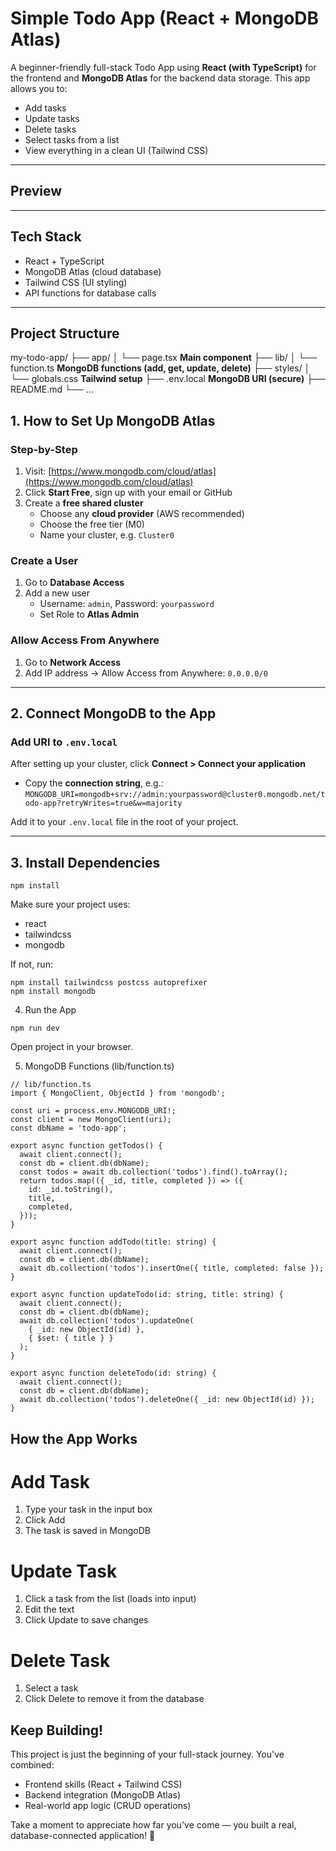 # Simple Todo App (React + MongoDB Atlas)

A beginner-friendly full-stack Todo App using **React (with TypeScript)** for the frontend and **MongoDB Atlas** for the backend data storage. This app allows you to:

- Add tasks
- Update tasks
- Delete tasks
- Select tasks from a list
- View everything in a clean UI (Tailwind CSS)

---

## Preview

---

## Tech Stack

- React + TypeScript
- MongoDB Atlas (cloud database)
- Tailwind CSS (UI styling)
- API functions for database calls

---

## Project Structure
 my-todo-app/
  ├── app/
  │ └── page.tsx **Main component**
  ├── lib/
  │ └── function.ts **MongoDB functions (add, get, update, delete)**
  ├── styles/
  │ └── globals.css **Tailwind setup**
  ├── .env.local **MongoDB URI (secure)**
  ├── README.md
  └── ...

## 1. How to Set Up MongoDB Atlas

### Step-by-Step

1. Visit: [https://www.mongodb.com/cloud/atlas](https://www.mongodb.com/cloud/atlas)  
2. Click **Start Free**, sign up with your email or GitHub  
3. Create a **free shared cluster**  
   - Choose any **cloud provider** (AWS recommended)
   - Choose the free tier (M0)
   - Name your cluster, e.g. `Cluster0`

### Create a User

1. Go to **Database Access**  
2. Add a new user  
   - Username: `admin`, Password: `yourpassword`
   - Set Role to **Atlas Admin**

### Allow Access From Anywhere

1. Go to **Network Access**  
2. Add IP address → Allow Access from Anywhere: `0.0.0.0/0`

---

## 2. Connect MongoDB to the App

### Add URI to `.env.local`

After setting up your cluster, click **Connect > Connect your application**  
- Copy the **connection string**, e.g.:
`MONGODB_URI=mongodb+srv://admin:yourpassword@cluster0.mongodb.net/todo-app?retryWrites=true&w=majority`

Add it to your `.env.local` file in the root of your project.

---

## 3. Install Dependencies

```
npm install
```

Make sure your project uses:
- react
- tailwindcss
- mongodb

If not, run:
```
npm install tailwindcss postcss autoprefixer
npm install mongodb
```

4. Run the App
```
npm run dev
```
Open project in your browser.

5. MongoDB Functions (lib/function.ts)
```
// lib/function.ts
import { MongoClient, ObjectId } from 'mongodb';

const uri = process.env.MONGODB_URI!;
const client = new MongoClient(uri);
const dbName = 'todo-app';

export async function getTodos() {
  await client.connect();
  const db = client.db(dbName);
  const todos = await db.collection('todos').find().toArray();
  return todos.map(({ _id, title, completed }) => ({
    id: _id.toString(),
    title,
    completed,
  }));
}

export async function addTodo(title: string) {
  await client.connect();
  const db = client.db(dbName);
  await db.collection('todos').insertOne({ title, completed: false });
}

export async function updateTodo(id: string, title: string) {
  await client.connect();
  const db = client.db(dbName);
  await db.collection('todos').updateOne(
    { _id: new ObjectId(id) },
    { $set: { title } }
  );
}

export async function deleteTodo(id: string) {
  await client.connect();
  const db = client.db(dbName);
  await db.collection('todos').deleteOne({ _id: new ObjectId(id) });
}
```

## How the App Works
# Add Task
1. Type your task in the input box
2. Click Add
3. The task is saved in MongoDB

# Update Task
1. Click a task from the list (loads into input)
2. Edit the text
3. Click Update to save changes

# Delete Task
1. Select a task
2. Click Delete to remove it from the database

## Keep Building!

This project is just the beginning of your full-stack journey. You've combined:

- Frontend skills (React + Tailwind CSS)
- Backend integration (MongoDB Atlas)
- Real-world app logic (CRUD operations)

Take a moment to appreciate how far you've come — you built a real, database-connected application! 🎉
